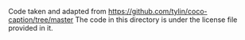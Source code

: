 Code taken and adapted from https://github.com/tylin/coco-caption/tree/master
The code in this directory is under the license file provided in it.
